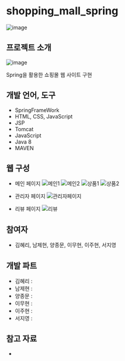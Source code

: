 # shopping_mall_spring

![image](https://user-images.githubusercontent.com/57383657/118607869-09d83680-b7f4-11eb-9732-d39a6df1624c.png)

## 프로젝트 소개
![image](https://user-images.githubusercontent.com/57383657/118608683-ee216000-b7f4-11eb-9aaa-81d213a6596f.png)

Spring을 활용한 쇼핑몰 웹 사이트 구현

## 개발 언어, 도구
- SpringFrameWork
- HTML, CSS, JavaScript
- JSP
- Tomcat
- JavaScript
- Java 8
- MAVEN

## 웹 구성
- 메인 페이지
![메인1](https://user-images.githubusercontent.com/57383657/118613122-6853e380-b7f9-11eb-8ed0-7289ce3c0ff7.gif)
![메인2](https://user-images.githubusercontent.com/57383657/118613131-6a1da700-b7f9-11eb-8381-f6b939a42f5f.gif)
![상품1](https://user-images.githubusercontent.com/57383657/118613155-71dd4b80-b7f9-11eb-8ee8-676230a11294.gif)
![상품2](https://user-images.githubusercontent.com/57383657/118613163-74d83c00-b7f9-11eb-83e0-f96dba186eca.gif)

- 관리자 페이지
![관리자페이지](https://user-images.githubusercontent.com/57383657/118613193-7a358680-b7f9-11eb-9821-88b60f2a0f99.gif)

- 리뷰 페이지
![리뷰](https://user-images.githubusercontent.com/57383657/118613183-77d32c80-b7f9-11eb-8e78-0b724be4d86e.gif)


## 참여자
- 김혜리, 남제현, 양종문, 이무현, 이주현, 서지영

## 개발 파트
- 김혜리 :
- 남제현 :
- 양종문 :
- 이무현 :
- 이주현 :
- 서지영 :

## 참고 자료
-
